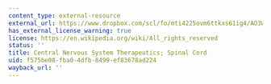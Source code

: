 ```yaml
---
content_type: external-resource
external_url: https://www.dropbox.com/scl/fo/mti4225ovm6ttkxs61ig4/AO3WWHWPJFXhcrVVQSFmTN8/Chapters/Chap%2016%20Central%20Nervous%20System%20Therapeutics%3B%20Spinal%20Cord?dl=0&rlkey=lk9sc8zmko2ozm8m59o8qza0y&subfolder_nav_tracking=1
has_external_license_warning: true
license: https://en.wikipedia.org/wiki/All_rights_reserved
status: ''
title: Central Nervous System Therapeutics; Spinal Cord
uid: f575be08-fba0-4dfb-8499-ef83678ad224
wayback_url: ''
---
```

